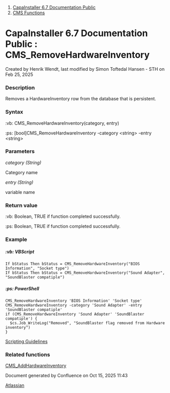 <div id="page">

<div id="main" class="aui-page-panel">

<div id="main-header">

<div id="breadcrumb-section">

1.  [CapaInstaller 6.7 Documentation Public](index.html)
2.  [CMS Functions](CMS-Functions_20342569060.html)

</div>

# <span id="title-text"> CapaInstaller 6.7 Documentation Public : CMS_RemoveHardwareInventory </span>

</div>

<div id="content" class="view">

<div class="page-metadata">

Created by <span class="author"> Henrik Wendt</span>, last modified by <span class="editor"> Simon Toftedal Hansen - STH</span> on Feb 25, 2025

</div>

<div id="main-content" class="wiki-content group">

### Description

Removes a HardwareInventory row from the database that is persistent.

### Syntax

:vb: CMS_RemoveHardwareInventory(category, entry)

:ps: \[bool\]CMS_RemoveHardwareInventory -category \<string\> -entry \<string\>

### Parameters

*category (String)*

Category name

*entry (String)*

variable name

### Return value

:vb: Boolean, TRUE if function completed successfully.

:ps: Boolean, TRUE if function completed successfully.

### Example

##### :vb: **VBScript**

<div class="code panel pdl" style="border-width: 1px;">

<div class="codeContent panelContent pdl">

``` syntaxhighlighter-pre
If bStatus Then bStatus = CMS_RemoveHardwareInventory("BIOS Information", "Socket type")
If bStatus Then bStatus = CMS_RemoveHardwareInventory("Sound Adapter", "SoundBlaster compatiple")
```

</div>

</div>

##### :ps: **PowerShell**

<div class="code panel pdl" style="border-width: 1px;">

<div class="codeContent panelContent pdl">

``` syntaxhighlighter-pre
CMS_RemoveHardwareInventory 'BIOS Information' 'Socket type'
CMS_RemoveHardwareInventory -category 'Sound Adapter' -entry 'SoundBlaster compatiple'
if (CMS_RemoveHardwareInventory 'Sound Adapter' 'SoundBlaster compatiple') {
  $cs.Job_WriteLog("Removed", "SoundBlaster flag removed from Hardware inventory")
}
```

</div>

</div>

<a href="https://capasystems.atlassian.net/wiki/spaces/CI67DOC/pages/20342575822/Scripting+Guidelines" data-linked-resource-id="20342575822" data-linked-resource-version="1" data-linked-resource-type="page">Scripting Guidelines</a>

### Related functions

<a href="CMS_AddHardwareInventory_20342569324.html" data-linked-resource-id="20342569324" data-linked-resource-version="2" data-linked-resource-type="page">CMS_AddHardwareInventory</a>

</div>

</div>

</div>

<div id="footer" role="contentinfo">

<div class="section footer-body">

Document generated by Confluence on Oct 15, 2025 11:43

<div id="footer-logo">

[Atlassian](http://www.atlassian.com/)

</div>

</div>

</div>

</div>
